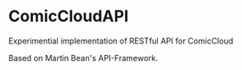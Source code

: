 ComicCloudAPI
=============

Experimential implementation of RESTful API for ComicCloud

Based on Martin Bean's API-Framework. 
